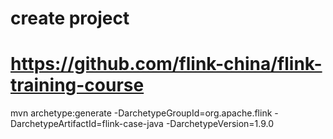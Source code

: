 # create project
# https://github.com/flink-china/flink-training-course
mvn archetype:generate -DarchetypeGroupId=org.apache.flink -DarchetypeArtifactId=flink-case-java -DarchetypeVersion=1.9.0
